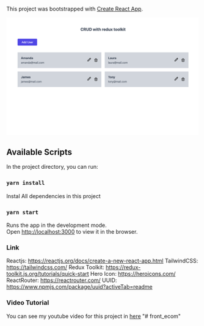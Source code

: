 This project was bootstrapped with [Create React App](https://github.com/facebook/create-react-app).

![Project Preview](./src/final.png)

## Available Scripts

In the project directory, you can run:

### `yarn install`

Instal All dependencies in this project

### `yarn start`

Runs the app in the development mode.<br />
Open [http://localhost:3000](http://localhost:3000) to view it in the browser.

### Link

Reactjs: https://reactjs.org/docs/create-a-new-react-app.html
TailwindCSS: https://tailwindcss.com/
Redux Toolkit: https://redux-toolkit.js.org/tutorials/quick-start
Hero Icon: https://heroicons.com/
ReactRouter: https://reactrouter.com/
UUID: https://www.npmjs.com/package/uuid?activeTab=readme


### Video Tutorial

You can see my youtube video for this project in [here](https://youtu.be/SgnlgEEkqSo)
"# front_ecom" 
